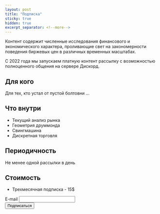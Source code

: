 ```yaml
---
layout: post
title: "Подписка"
sticky: true
hidden: true
excerpt_separator: <!--more-->
---
```


Контент содержит численные исследования финансового и экономического характера, проливающие свет на закономерности поведения биржевых цен в различных временных масштабах. 

<!--more-->

C 2022 года мы запускаем платную контент рассылку с возможностью полноценного общения
на сервере Дискорд.

## Для кого

Для тех, кто устал от пустой болтовни ...

## Что внутри

- Текущий анализ рынка
- Геометрия друммонда
- Свингмашина
- Дискретная торговля 

## Периодичность
Не менее одной рассылки в день


## Стоимость 

- Трехмесячная подписка - 15$



 




<form method="POST" action="https://cp.unisender.com/ru/subscribe?hash=6depdmqga8exdo6iksq5o1xazpj4w4saegmphg8fwi758zrs9f9oo" name="subscribtion_form">
    <div class="subscribe-form-item subscribe-form-item--input-email">
        <label class="subscribe-form-item__label subscribe-form-item__label--input-email subscribe-form-item__label--required">E-mail</label>
        <input class="subscribe-form-item__control subscribe-form-item__control--input-email" type="text" name="email" value="">
    </div>
    <div class="subscribe-form-item subscribe-form-item--btn-submit">
        <input class="subscribe-form-item__btn subscribe-form-item__btn--btn-submit" type="submit" value="Подписаться">
    </div>
    <input type="hidden" name="charset" value="UTF-8">
    <input type="hidden" name="default_list_id" value="1">
    <input type="hidden" name="overwrite" value="2">
    <input type="hidden" name="is_v5" value="1">
</form>













